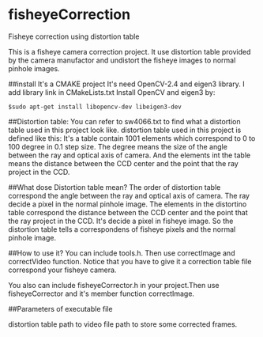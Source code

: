 # fisheyeCorrection
Fisheye correction using distortion table

This is a fisheye camera correction project.
It use distortion table provided by the camera manufactor and undistort the fisheye images to normal pinhole images.

##install
It's a CMAKE project
It's need OpenCV-2.4 and eigen3 library.
I add library link in CMakeLists.txt
Install OpenCV and eigen3 by:

    $sudo apt-get install libopencv-dev libeigen3-dev

##Distortion table:
You can refer to sw4066.txt to find what a distortion table used in this project look like.
distortion table used in this project is defined like this:
It's a table contain 1001 elements which correspond to 0 to 100 degree in 0.1 step size. The degree means the size of the angle between the ray and optical axis of camera.
And the elements int the table means the distance between the CCD center and the point that the ray project in the CCD.

##What dose Distortion table mean?
The order of distortion table correspond the angle between the ray and optical axis of camera. The ray decide a pixel in the normal pinhole image.
The elements in the distortino table correspond the distance between the CCD center and the point that the ray project in the CCD. It's decide a pixel in fisheye image.
So the distortion table tells a correspondens of fisheye pixels and the normal pinhole image.

##How to use it?
You can include tools.h. Then use correctImage and correctVideo function. Notice that you have to give it a correction table file correspond your fisheye camera.

You also can include fisheyeCorrector.h in your project.Then use fisheyeCorrector and it's member function correctImage.

##Parameters of executable file

distortion table
path to video file
path to store some corrected frames.
